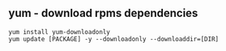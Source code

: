 yum - download rpms dependencies
--------------------------------

```shell
yum install yum-downloadonly
yum update [PACKAGE] -y --downloadonly --downloaddir=[DIR]
```
